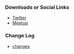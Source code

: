 ### Downloads or Social Links
* [Twitter](https://twitter.com/owasp_uy)
* [Meetup](https://www.meetup.com/OWASP-Uruguay-Chapter)

### Change Log
* [changes](#)

